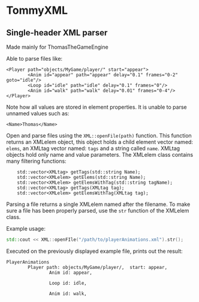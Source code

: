 # TommyXML
## Single-header XML parser
 
Made mainly for ThomasTheGameEngine

Able to parse files like:

```
<Player path="objects/MyGame/player/" start="appear">
        <Anim id="appear" path="appear" delay="0.1" frames="0-2" goto="idle"/>
        <Loop id="idle" path="idle" delay="0.1" frames="0"/>
        <Anim id="walk" path="walk" delay="0.01" frames="0-4"/>
</Player>
```
Note how all values are stored in element properties. It is unable to parse unnamed values such as:
```
<Name>Thomas</Name>
```

Open and parse files using the `XML::openFile(path)` function. This function returns an XMLelem object, this object holds a child element vector named: `elems`, an XMLtag vector named: `tags` and a string called `name`. XMLtag objects hold only name and value parameters.
The XMLelem class contains many filtering functions:
```
	std::vector<XMLtag> getTags(std::string Name);
	std::vector<XMLelem> getElems(std::string Name);
	std::vector<XMLelem> getElemsWithTag(std::string tagName);
	std::vector<XMLtag> getTags(XMLtag tag);
	std::vector<XMLelem> getElemsWithTag(XMLtag tag);
```
Parsing a file returns a single XMLelem named after the filename.
To make sure a file has been properly parsed, use the `str` function of the XMLelem class.

Example usage:
```cpp
std::cout << XML::openFIle("/path/to/playerAnimations.xml").str();
```
Executed on the previously displayed example file, prints out the result:
```
PlayerAnimations
        Player path: objects/MyGame/player/,  start: appear,
                Anim id: appear,

                Loop id: idle,

                Anim id: walk,
```
